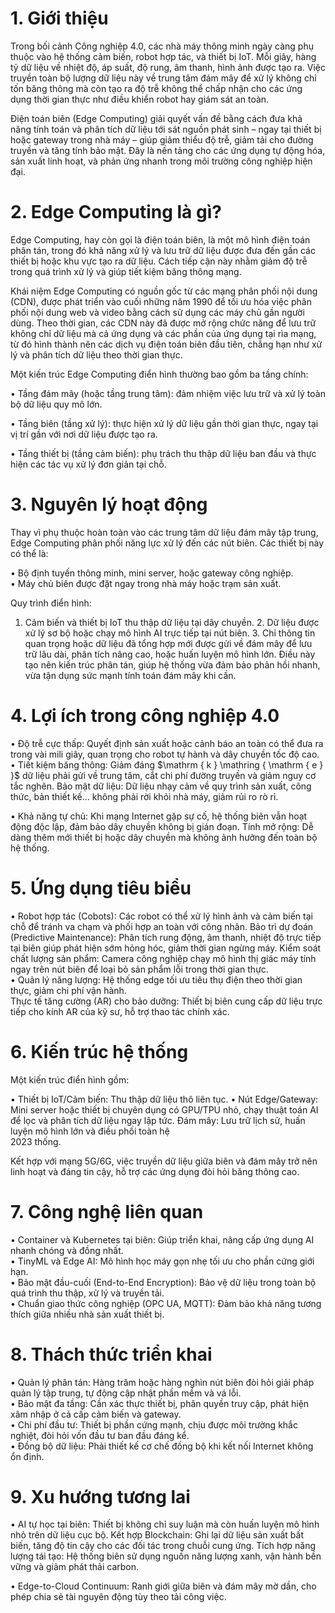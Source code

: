 

# 1. Giới thiệu

Trong bối cảnh Công nghiệp 4.0, các nhà máy thông minh ngày càng phụ thuộc vào hệ thống cảm biến, robot hợp tác, và thiết bị IoT. Mỗi giây, hàng tỷ dữ liệu về nhiệt độ, áp suất, độ rung, âm thanh, hình ảnh được tạo ra. Việc truyền toàn bộ lượng dữ liệu này về trung tâm đám mây để xử lý không chỉ tốn băng thông mà còn tạo ra độ trễ không thể chấp nhận cho các ứng dụng thời gian thực như điều khiển robot hay giám sát an toàn.

Điện toán biên (Edge Computing) giải quyết vấn đề bằng cách đưa khả năng tính toán và phân tích dữ liệu tới sát nguồn phát sinh – ngay tại thiết bị hoặc gateway trong nhà máy – giúp giảm thiểu độ trễ, giảm tải cho đường truyền và tăng tính bảo mật. Đây là nền tảng cho các ứng dụng tự động hóa, sản xuất linh hoạt, và phản ứng nhanh trong môi trường công nghiệp hiện đại.

# 2. Edge Computing là gì?

Edge Computing, hay còn gọi là điện toán biên, là một mô hình điện toán phân tán, trong đó khả năng xử lý và lưu trữ dữ liệu được đưa đến gần các thiết bị hoặc khu vực tạo ra dữ liệu. Cách tiếp cận này nhằm giảm độ trễ trong quá trình xử lý và giúp tiết kiệm băng thông mạng.

Khái niệm Edge Computing có nguồn gốc từ các mạng phân phối nội dung (CDN), được phát triển vào cuối những năm 1990 để tối ưu hóa việc phân phối nội dung web và video bằng cách sử dụng các máy chủ gần người dùng. Theo thời gian, các CDN này đã được mở rộng chức năng để lưu trữ không chỉ dữ liệu mà cả ứng dụng và các phần của ứng dụng tại rìa mạng, từ đó hình thành nên các dịch vụ điện toán biên đầu tiên, chẳng hạn như xử lý và phân tích dữ liệu theo thời gian thực.

Một kiến trúc Edge Computing điển hình thường bao gồm ba tầng chính:

• Tầng đám mây (hoặc tầng trung tâm): đảm nhiệm việc lưu trữ và xử lý toàn bộ dữ liệu quy mô lớn.



• Tầng biên (tầng xử lý): thực hiện xử lý dữ liệu gần thời gian thực, ngay tại vị trí gần với nơi dữ liệu được tạo ra.

• Tầng thiết bị (tầng cảm biến): phụ trách thu thập dữ liệu ban đầu và thực hiện các tác vụ xử lý đơn giản tại chỗ.

# 3. Nguyên lý hoạt động

Thay vì phụ thuộc hoàn toàn vào các trung tâm dữ liệu đám mây tập trung, Edge Computing phân phối năng lực xử lý đến các nút biên. Các thiết bị này có thể là:

• Bộ định tuyến thông minh, mini server, hoặc gateway công nghiệp.   
• Máy chủ biên được đặt ngay trong nhà máy hoặc trạm sản xuất.

Quy trình điển hình:

1. Cảm biến và thiết bị IoT thu thập dữ liệu tại dây chuyền. 2. Dữ liệu được xử lý sơ bộ hoặc chạy mô hình AI trực tiếp tại nút biên. 3. Chỉ thông tin quan trọng hoặc dữ liệu đã tổng hợp mới được gửi về đám mây để lưu trữ lâu dài, phân tích nâng cao, hoặc huấn luyện mô hình lớn. Điều này tạo nên kiến trúc phân tán, giúp hệ thống vừa đảm bảo phản hồi nhanh, vừa tận dụng sức mạnh tính toán đám mây khi cần.

# 4. Lợi ích trong công nghiệp 4.0

• Độ trễ cực thấp: Quyết định sản xuất hoặc cảnh báo an toàn có thể đưa ra trong vài mili giây, quan trọng cho robot tự hành và dây chuyền tốc độ cao.   
• Tiết kiệm băng thông: Giảm đáng $\mathrm { k } \mathring { \mathrm { e } }$ dữ liệu phải gửi về trung tâm, cắt chi phí đường truyền và giảm nguy cơ tắc nghẽn. Bảo mật dữ liệu: Dữ liệu nhạy cảm về quy trình sản xuất, công thức, bản thiết kế… không phải rời khỏi nhà máy, giảm rủi ro rò rỉ.



• Khả năng tự chủ: Khi mạng Internet gặp sự cố, hệ thống biên vẫn hoạt động độc lập, đảm bảo dây chuyền không bị gián đoạn. Tính mở rộng: Dễ dàng thêm mới thiết bị hoặc dây chuyền mà không ảnh hưởng đến toàn bộ hệ thống.

# 5. Ứng dụng tiêu biểu

• Robot hợp tác (Cobots): Các robot có thể xử lý hình ảnh và cảm biến tại chỗ để tránh va chạm và phối hợp an toàn với công nhân. Bảo trì dự đoán (Predictive Maintenance): Phân tích rung động, âm thanh, nhiệt độ trực tiếp tại biên giúp phát hiện sớm hỏng hóc, giảm thời gian ngừng máy. Kiểm soát chất lượng sản phẩm: Camera công nghiệp chạy mô hình thị giác máy tính ngay trên nút biên để loại bỏ sản phẩm lỗi trong thời gian thực.   
• Quản lý năng lượng: Hệ thống edge tối ưu tiêu thụ điện theo thời gian thực, giảm chi phí vận hành.   
Thực tế tăng cường (AR) cho bảo dưỡng: Thiết bị biên cung cấp dữ liệu trực tiếp cho kính AR của kỹ sư, hỗ trợ thao tác chính xác.

# 6. Kiến trúc hệ thống

Một kiến trúc điển hình gồm:

• Thiết bị IoT/Cảm biến: Thu thập dữ liệu thô liên tục. • Nút Edge/Gateway: Mini server hoặc thiết bị chuyên dụng có GPU/TPU nhỏ, chạy thuật toán AI để lọc và phân tích dữ liệu ngay lập tức. Đám mây: Lưu trữ lịch sử, huấn luyện mô hình lớn và điều phối toàn hệ   
2023 thống.

Kết hợp với mạng 5G/6G, việc truyền dữ liệu giữa biên và đám mây trở nên linh hoạt và đáng tin cậy, hỗ trợ các ứng dụng đòi hỏi băng thông cao.



# 7. Công nghệ liên quan

• Container và Kubernetes tại biên: Giúp triển khai, nâng cấp ứng dụng AI nhanh chóng và đồng nhất.   
• TinyML và Edge AI: Mô hình học máy gọn nhẹ tối ưu cho phần cứng giới hạn.   
• Bảo mật đầu-cuối (End-to-End Encryption): Bảo vệ dữ liệu trong toàn bộ quá trình thu thập, xử lý và truyền tải.   
• Chuẩn giao thức công nghiệp (OPC UA, MQTT): Đảm bảo khả năng tương thích giữa nhiều nhà sản xuất thiết bị.

# 8. Thách thức triển khai

• Quản lý phân tán: Hàng trăm hoặc hàng nghìn nút biên đòi hỏi giải pháp quản lý tập trung, tự động cập nhật phần mềm và vá lỗi.   
• Bảo mật đa tầng: Cần xác thực thiết bị, phân quyền truy cập, phát hiện xâm nhập ở cả cấp cảm biến và gateway.   
• Chi phí đầu tư: Thiết bị phần cứng mạnh, chịu được môi trường khắc nghiệt, đòi hỏi vốn đầu tư ban đầu đáng kể.   
• Đồng bộ dữ liệu: Phải thiết kế cơ chế đồng bộ khi kết nối Internet không ổn định.

# 9. Xu hướng tương lai

• AI tự học tại biên: Thiết bị không chỉ suy luận mà còn huấn luyện mô hình nhỏ trên dữ liệu cục bộ. Kết hợp Blockchain: Ghi lại dữ liệu sản xuất bất biến, tăng độ tin cậy cho các đối tác trong chuỗi cung ứng. Tích hợp năng lượng tái tạo: Hệ thống biên sử dụng nguồn năng lượng xanh, vận hành bền vững và giảm phát thải carbon.



• Edge-to-Cloud Continuum: Ranh giới giữa biên và đám mây mờ dần, cho phép chia sẻ tài nguyên động tùy theo tải công việc.